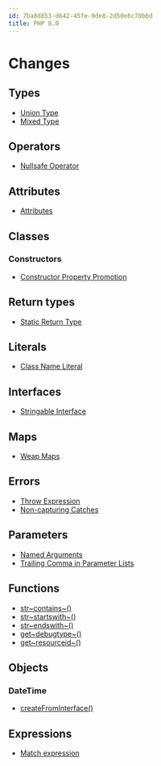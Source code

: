 ```yaml
---
id: 7ba8d853-d642-45fe-9de8-2d50e6c70b6d
title: PHP 8.0
---
```


# Changes

## Types

-   [Union Type](20201109133923-php_union_type)
-   [Mixed Type](20201113122959-php_mixed_type)

## Operators

-   [Nullsafe Operator](20201110100120-php_nullsafe_operator)

## Attributes

-   [Attributes](20201110100420-php_attributes)

## Classes

### Constructors

-   [Constructor Property
    Promotion](20201110101308-php_constructor_property_promotion)

## Return types

-   [Static Return Type](20201110102332-php_static_return_type)

## Literals

-   [Class Name Literal](20201110102900-php_class_name_literal)

## Interfaces

-   [Stringable Interface](20201110103409-php_stringable_interface)

## Maps

-   [Weap Maps](20201110103654-php_weak_maps)

## Errors

-   [Throw Expression](20201111100807-php_throw_expression)
-   [Non-capturing Catches](20201111101148-php_non_capturing_catches)

## Parameters

-   [Named Arguments](20201112111910-named_arguments)
-   [Trailing Comma in Parameter
    Lists](20201112113236-trailing_comma_in_parameter_lists)

## Functions

-   [str~contains~()](20201113115231-str_contains)
-   [str~startswith~()](20201113115424-str_starts_with)
-   [str~endswith~()](20201113115452-str_ends_with)
-   [get~debugtype~()](20201113115939-get_debug_type)
-   [get~resourceid~()](20201113120246-get_resource_id)

## Objects

### DateTime

-   [createFromInterface()](20201113123327-createfrominterface)

## Expressions

-   [Match expression](20201113121813-match_expression)
